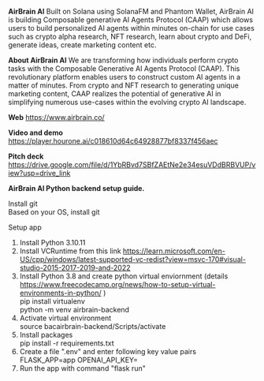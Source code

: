 **AirBrain AI**
Built on Solana using SolanaFM and Phantom Wallet, AirBrain AI is building Composable generative AI Agents Protocol (CAAP) which allows users to build personalized AI agents within minutes on-chain for use cases such as crypto alpha research, NFT research, learn about crypto and DeFi, generate ideas, create marketing content  etc.

**About AirBrain AI**
We are transforming how individuals perform crypto tasks with the Composable Generative AI Agents Protocol (CAAP). This revolutionary platform enables users to construct custom AI agents in a matter of minutes. From crypto and NFT research to generating unique marketing content, CAAP realizes the potential of generative AI in simplifying numerous use-cases within the evolving crypto AI landscape.  

**Web**
https://www.airbrain.co/  

**Video and demo**
https://player.hourone.ai/c018610d64c64928877bf8337f456aec  

**Pitch deck**
https://drive.google.com/file/d/1YbRBvd7SBfZAEtNe2e34esuVDdBRBVUP/view?usp=drive_link  


**AirBrain AI Python backend setup guide.**  

Install git  
      Based on your OS, install git  

Setup app  
1. Install Python 3.10.11  
2. Install VCRuntime from this link https://learn.microsoft.com/en-US/cpp/windows/latest-supported-vc-redist?view=msvc-170#visual-studio-2015-2017-2019-and-2022  
3. Install Python 3.8 and create python virtual enviornment (details https://www.freecodecamp.org/news/how-to-setup-virtual-environments-in-python/  )   
      pip install virtualenv  
      python -m venv airbrain-backend  
4. Activate virtual environment  
      source bacairbrain-backend/Scripts/activate    
5. Install packages  
    pip install -r requirements.txt  
6. Create a file ".env" and enter following key value pairs  
      FLASK_APP=app
      OPENAI_API_KEY=<Your OPENAI API key>
7. Run the app with command "flask run"




